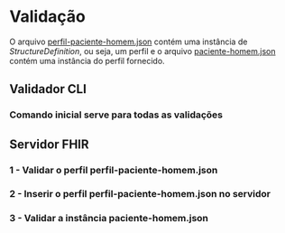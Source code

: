 # Validação
O arquivo [perfil-paciente-homem.json](perfil-paciente-homem.json) contém uma instância de _StructureDefinition_, ou seja, um perfil e o arquivo [paciente-homem.json](paciente-homem.json) contém uma instância do perfil fornecido.

## Validador CLI
### Comando inicial serve para todas as validações

## Servidor FHIR
### 1 - Validar o perfil perfil-paciente-homem.json
### 2 - Inserir o perfil perfil-paciente-homem.json no servidor
### 3 - Validar a instância paciente-homem.json
